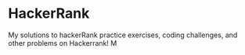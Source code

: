 # HackerRank
My solutions to hackerRank practice exercises, coding challenges, and other problems on Hackerrank!
M
